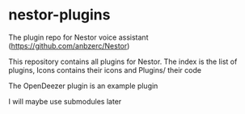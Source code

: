 # nestor-plugins
The plugin repo for Nestor voice assistant (https://github.com/anbzerc/Nestor)

This repository contains all plugins for Nestor. The index is the list of plugins, Icons contains their icons and Plugins/ their code

The OpenDeezer plugin is an example plugin

I will maybe use submodules later
